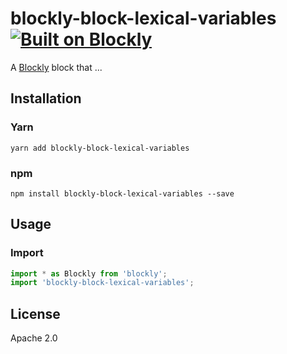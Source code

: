 # blockly-block-lexical-variables [![Built on Blockly](https://tinyurl.com/built-on-blockly)](https://github.com/google/blockly)

<!--
  - TODO: Add block description.
  -->
A [Blockly](https://www.npmjs.com/package/blockly) block that ...

## Installation

### Yarn
```
yarn add blockly-block-lexical-variables
```

### npm
```
npm install blockly-block-lexical-variables --save
```

## Usage

### Import
```js
import * as Blockly from 'blockly';
import 'blockly-block-lexical-variables';

```

## License
Apache 2.0
